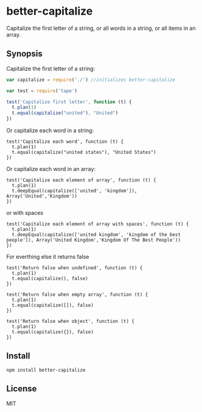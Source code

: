 # better-capitalize

Capitalize the first letter of a string, or all words in a string, or all items in an array.

## Synopsis

Capitalize the first letter of a string:

```javascript
var capitalize = require('./') //initializes better-capitalize

var test = require('tape')

test('Capitalize first letter', function (t) {
  t.plan(1)
  t.equal(capitalize("united"), "United")
})
```

Or capitalize each word in a string:

```
test('Capitalize each word', function (t) {
  t.plan(1)
  t.equal(capitalize("united states"), "United States")
})
```

Or capitalize each word in an array:

```
test('Capitalize each element of array', function (t) {
  t.plan(1)
  t.deepEqual(capitalize(['united', 'kingdom']), Array('United','Kingdom'))
})
```
or with spaces
```
test('Capitalize each element of array with spaces', function (t) {
  t.plan(1)
  t.deepEqual(capitalize(['united kingdom', 'kingdom of the best people']), Array('United Kingdom','Kingdom Of The Best People'))
})
```

For everthing else it returns false

```
test('Return false when undefined', function (t) {
  t.plan(1)
  t.equal(capitalize(), false)
})

test('Return false when empty array', function (t) {
  t.plan(1)
  t.equal(capitalize([]), false)
})

test('Return false when object', function (t) {
  t.plan(1)
  t.equal(capitalize({}), false)
})
```

## Install

    npm install better-capitalize

## License

MIT
